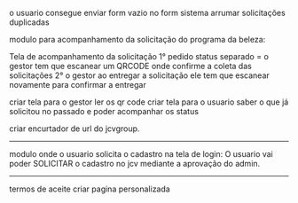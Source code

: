 o usuario consegue enviar form vazio no form sistema
arrumar solicitações duplicadas

modulo para acompanhamento da solicitação do programa da beleza:

Tela de acompanhamento da solicitação
1° pedido status separado = o gestor tem que escanear um QRCODE onde confirme a coleta das solicitações
2° o gestor ao entregar a solicitação ele tem que escanear novamente para confirmar a entregar

criar tela para o gestor ler os qr code
criar tela para o usuario saber o que já solicitou no passado e poder acompanhar os status

criar encurtador de url do jcvgroup.

****************
modulo onde o usuario solicita o cadastro na tela de login:
O usuario vai poder SOLICITAR o cadastro no jcv mediante a aprovação do admin.

****************
termos de aceite criar pagina personalizada